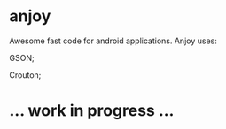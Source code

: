 anjoy
=====

Awesome fast code for android applications. Anjoy uses:

GSON;

Crouton;

... work in progress ...
========================
